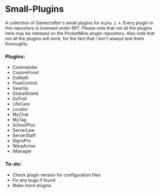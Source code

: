 # Small-Plugins
A collection of Gamecrafter's small plugins for `Alpha_1.4`. Every plugin in this repository is licensed under MIT. Please
note that not all the plugins here may be released on the PocketMine plugin repository. Also note that not all the plugins will work, for the fact that I don't always test them thoroughly.

### Plugins:
* Commander
* CustomFood
* DoMath
* FlowControl
* GearUp
* GlobalShield
* GoTroll
* LifeCare
* Locator
* MyChat
* MyTag
* SchoolPlus
* ServerLaw
* ServerStaff
* SignsPro
* WarpArrow
* iManager

### To-do:
* Check plugin version for configuration files
* Fix any bugs if found
* Make more plugins
